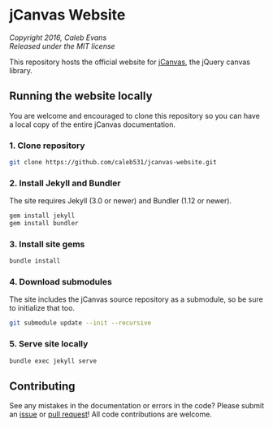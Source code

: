 # jCanvas Website

*Copyright 2016, Caleb Evans*  
*Released under the MIT license*

This repository hosts the official website for [jCanvas](https://projects.calebevans.me/jcanvas/), the jQuery canvas library.

## Running the website locally

You are welcome and encouraged to clone this repository so you can have a local copy of the entire jCanvas documentation.

### 1. Clone repository

```bash
git clone https://github.com/caleb531/jcanvas-website.git
```

### 2. Install Jekyll and Bundler

The site requires Jekyll (3.0 or newer) and Bundler (1.12 or newer).

```bash
gem install jekyll
gem install bundler
```

### 3. Install site gems

```bash
bundle install
```

### 4. Download submodules

The site includes the jCanvas source repository as a submodule, so be sure to initialize that too.

```bash
git submodule update --init --recursive
```

### 5. Serve site locally

```bash
bundle exec jekyll serve
```

## Contributing

See any mistakes in the documentation or errors in the code? Please submit an [issue](https://github.com/caleb531/jcanvas-website/issues) or [pull request](https://github.com/caleb531/jcanvas-website/pulls)! All code contributions are welcome.
